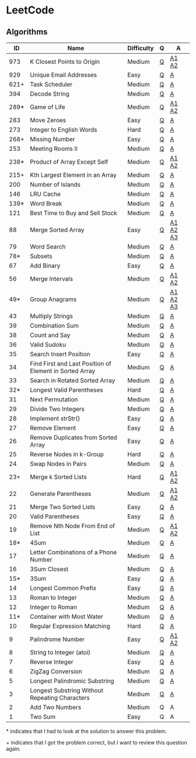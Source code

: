 # LeetCode

## Algorithms

| ID    | Name | Difficulty | Q | A |
|-------|------|------------|---|---|
|  973  | K Closest Points to Origin | Medium | [Q](https://leetcode.com/problems/k-closest-points-to-origin/) | [A1](/solutions/973-1.py) [A2](/solutions/973-2.py) |
|  929  | Unique Email Addresses | Easy | [Q](https://leetcode.com/problems/unique-email-addresses/) | [A](/solutions/929.py) |
|  621+ | Task Scheduler | Medium | [Q](https://leetcode.com/problems/task-scheduler/) | [A](/solutions/621.py) |
|  394  | Decode String | Medium | [Q](https://leetcode.com/problems/decode-string/) | [A](/solutions/394.py) |
|  289* | Game of Life | Medium | [Q](https://leetcode.com/problems/game-of-life/) | [A1](/solutions/289-1.py) [A2](/solutions/289-2.py) |
|  283  | Move Zeroes | Easy | [Q](https://leetcode.com/problems/move-zeroes/) | [A](/solutions/283.py) |
|  273  | Integer to English Words | Hard | [Q](https://leetcode.com/problems/integer-to-english-words/) | [A](/solutions/273.py) |
|  268+ | Missing Number | Easy | [Q](https://leetcode.com/problems/missing-number/) | [A](/solutions/268.py) |
|  253  | Meeting Rooms II | Medium | [Q](https://leetcode.com/problems/meeting-rooms-ii/) | [A](/solutions/253.py) |
|  238* | Product of Array Except Self | Medium | [Q](https://leetcode.com/problems/product-of-array-except-self/) | [A1](/solutions/238-1.py) [A2](/solutions/238-2.py) |
|  215+ | Kth Largest Element in an Array | Medium | [Q](https://leetcode.com/problems/kth-largest-element-in-an-array/) | [A](/solutions/215.py) |
|  200  | Number of Islands | Medium | [Q](https://leetcode.com/problems/number-of-islands/) | [A](/solutions/200.py) |
|  146  | LRU Cache | Medium | [Q](https://leetcode.com/problems/lru-cache/) | [A](/solutions/146-1.py) |
|  139* | Word Break | Medium | [Q](https://leetcode.com/problems/word-break/) | [A](/solutions/139.py) |
|  121  | Best Time to Buy and Sell Stock | Medium | [Q](https://leetcode.com/problems/best-time-to-buy-and-sell-stock/) | [A](/solutions/121.py) |
|   88  | Merge Sorted Array | Easy | [Q](https://leetcode.com/problems/merge-sorted-array/) | [A1](/solutions/88-1.py) [A2](/solutions/88-2.py) [A3](/solutions/88-3.py) |
|   79  | Word Search | Medium | [Q](https://leetcode.com/problems/word-search/) | [A](/solutions/79.py) |
|   78* | Subsets | Medium | [Q](https://leetcode.com/problems/subsets/) | [A](/solutions/78.py) |
|   67  | Add Binary | Easy | [Q](https://leetcode.com/problems/add-binary/) | [A](/solutions/67.py) |
|   56  | Merge Intervals | Medium | [Q](https://leetcode.com/problems/merge-intervals/) | [A1](/solutions/56-1.py) [A2](/solutions/56-2.py) |
|   49* | Group Anagrams | Medium | [Q](https://leetcode.com/problems/group-anagrams/) | [A1](/solutions/49-1.py) [A2](/solutions/49-2.py) [A3](/solutions/49-3.py) |
|   43  | Multiply Strings | Medium | [Q](https://leetcode.com/problems/multiply-strings/) | [A](/solutions/43.py) |
|   39  | Combination Sum | Medium | [Q](https://leetcode.com/problems/combination-sum/) | [A](/solutions/39.py) |
|   38  | Count and Say | Medium | [Q](https://leetcode.com/problems/count-and-say/) | [A](/solutions/38.py) |
|   36  | Valid Sudoku | Medium | [Q](https://leetcode.com/problems/valid-sudoku/) | [A](/solutions/36.py) |
|   35  | Search Insert Position | Easy | [Q](https://leetcode.com/problems/search-insert-position/) | [A](/solutions/35.py) |
|   34  | Find First and Last Position of Element in Sorted Array | Medium | [Q](https://leetcode.com/problems/find-first-and-last-position-of-element-in-sorted-array/) | [A](/solutions/34.py) |
|   33  | Search in Rotated Sorted Array | Medium | [Q](https://leetcode.com/problems/search-in-rotated-sorted-array/) | [A](/solutions/33.py) |
|   32* | Longest Valid Parentheses | Hard | [Q](https://leetcode.com/problems/longest-valid-parentheses/) | [A](/solutions/32.py) |
|   31  | Next Permutation | Medium | [Q](https://leetcode.com/problems/next-permutation/) | [A](/solutions/31.py) |
|   29  | Divide Two Integers | Medium | [Q](https://leetcode.com/problems/divide-two-integers/) | [A](/solutions/29.py) |
|   28  | Implement strStr() | Easy | [Q](https://leetcode.com/problems/implement-strstr/) | [A](/solutions/28.py) |
|   27  | Remove Element | Easy | [Q](https://leetcode.com/problems/remove-element/) | [A](/solutions/27.py) |
|   26  | Remove Duplicates from Sorted Array | Easy | [Q](https://leetcode.com/problems/remove-duplicates-from-sorted-array/) | [A](/solutions/26.py) |
|   25  | Reverse Nodes in k-Group | Hard | [Q](https://leetcode.com/problems/reverse-nodes-in-k-group/) | [A](/solutions/25.py) |
|   24  | Swap Nodes in Pairs | Medium | [Q](https://leetcode.com/problems/swap-nodes-in-pairs/) | [A](/solutions/24.py) |
|   23+ | Merge k Sorted Lists | Hard | [Q](https://leetcode.com/problems/merge-k-sorted-lists/) | [A1](/solutions/23-1.py) [A2](/solutions/23-2.py) |
|   22  | Generate Parentheses | Medium | [Q](https://leetcode.com/problems/generate-parentheses/) | [A1](/solutions/22-1.py) [A2](/solutions/22-2.py) |
|   21  | Merge Two Sorted Lists | Easy | [Q](https://leetcode.com/problems/merge-two-sorted-lists/) | [A](/solutions/21.py) |
|   20  | Valid Parentheses | Easy | [Q](https://leetcode.com/problems/valid-parentheses/) | [A](/solutions/20.py) |
|   19  | Remove Nth Node From End of List | Medium | [Q](https://leetcode.com/problems/remove-nth-node-from-end-of-list/) | [A1](/solutions/19-1.py) [A2](/solutions/19-2.py) |
|   18* | 4Sum | Medium | [Q](https://leetcode.com/problems/4sum/) | [A](/solutions/18.py) |
|   17  | Letter Combinations of a Phone Number | Medium | [Q](https://leetcode.com/problems/letter-combinations-of-a-phone-number/) | [A](/solutions/17.py) |
|   16  | 3Sum Closest | Medium | [Q](https://leetcode.com/problems/3sum-closest/) | [A](/solutions/16.py) |
|   15* | 3Sum | Easy | [Q](https://leetcode.com/problems/3sum/) | [A](/solutions/15.py) |
|   14  | Longest Common Prefix | Easy | [Q](https://leetcode.com/problems/longest-common-prefix/) | [A](/solutions/14.py) |
|   13  | Roman to Integer | Medium | [Q](https://leetcode.com/problems/roman-to-integer/) | [A](/solutions/13.py) |
|   12  | Integer to Roman | Medium | [Q](https://leetcode.com/problems/integer-to-roman/) | [A](/solutions/12.py) |
|   11* | Container with Most Water | Medium | [Q](https://leetcode.com/problems/container-with-most-water/) | [A](/solutions/11.py) |
|   10  | Regular Expression Matching | Hard | [Q](https://leetcode.com/problems/regular-expression-matching/) | [A](/solutions/10.py) | 
|    9  | Palindrome Number | Easy | [Q](https://leetcode.com/problems/palindrome-number/) | [A1](/solutions/9-1.py) [A2](/solutions/9-2.py) |
|    8  | String to Integer (atoi) | Medium | [Q](https://leetcode.com/problems/string-to-integer-atoi/) | [A](/solutions/8.py) |
|    7  | Reverse Integer | Easy | [Q](https://leetcode.com/problems/reverse-integer/) | [A](/solutions/7.py) |
|    6  | ZigZag Conversion | Medium | [Q](https://leetcode.com/problems/zigzag-conversion/) | [A](/solutions/6.py) |
|    5  | Longest Palindromic Substring | Medium | [Q](https://leetcode.com/problems/longest-palindromic-substring/) | [A](/solutions/5.py) |
|    3  | Longest Substring Without Repeating Characters | Medium | [Q](https://leetcode.com/problems/longest-substring-without-repeating-characters/) | [A](/solutions/3.py) |
|    2  | Add Two Numbers | Medium | Q | A |
|    1  | Two Sum | Easy | Q | A |

\* indicates that I had to look at the solution to answer this problem.

\+ indicates that I got the problem correct, but I want to review this question again.
